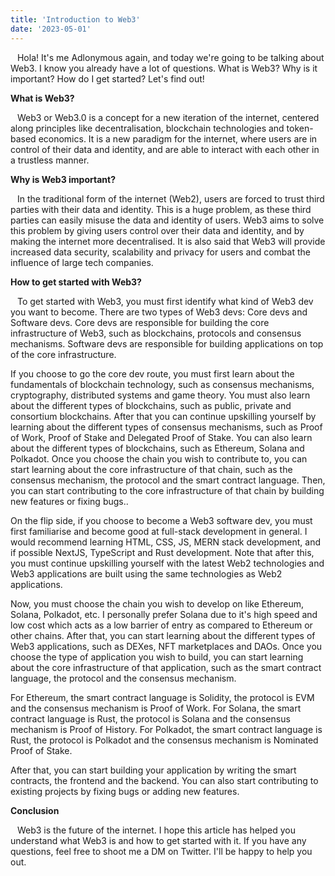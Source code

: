 ```yaml
---
title: 'Introduction to Web3'
date: '2023-05-01'
---
```


&ensp; Hola! It's me Adlonymous again, and today we're going to be talking about Web3. I know you already have a lot of questions. What is Web3? Why is it important? How do I get started? Let's find out!

**What is Web3?**

&ensp; Web3 or Web3.0 is a concept for a new iteration of the internet, centered along principles like decentralisation, blockchain technologies and token-based economics. It is a new paradigm for the internet, where users are in control of their data and identity, and are able to interact with each other in a trustless manner. 

**Why is Web3 important?**

&ensp; In the traditional form of the internet (Web2), users are forced to trust third parties with their data and identity. This is a huge problem, as these third parties can easily misuse the data and identity of users. Web3 aims to solve this problem by giving users control over their data and identity, and by making the internet more decentralised. It is also said that Web3 will provide increased data security, scalability and privacy for users and combat the influence of large tech companies. 

**How to get started with Web3?**

&ensp; To get started with Web3, you must first identify what kind of Web3 dev you want to become. There are two types of Web3 devs: Core devs and Software devs. Core devs are responsible for building the core infrastructure of Web3, such as blockchains, protocols and consensus mechanisms. Software devs are responsible for building applications on top of the core infrastructure.

 If you choose to go the core dev route, you must first learn about the fundamentals of blockchain technology, such as consensus mechanisms, cryptography, distributed systems and game theory. You must also learn about the different types of blockchains, such as public, private and consortium blockchains. After that you can continue upskilling yourself by learning about the different types of consensus mechanisms, such as Proof of Work, Proof of Stake and Delegated Proof of Stake. You can also learn about the different types of blockchains, such as Ethereum, Solana and Polkadot. Once you choose the chain you wish to contribute to, you can start learning about the core infrastructure of that chain, such as the consensus mechanism, the protocol and the smart contract language. Then, you can start contributing to the core infrastructure of that chain by building new features or fixing bugs..

 On the flip side, if you choose to become a Web3 software dev, you must first familiarise and become good at full-stack development in general. I would recommend learning HTML, CSS, JS, MERN stack development, and if possible NextJS, TypeScript and Rust development. Note that after this, you must continue upskilling yourself with the latest Web2 technologies and Web3 applications are built using the same technologies as Web2 applications.

 Now, you must choose the chain you wish to develop on like Ethereum, Solana, Polkadot, etc. I personally prefer Solana due to it's high speed and low cost which acts as a low barrier of entry as compared to Ethereum or other chains. After that, you can start learning about the different types of Web3 applications, such as DEXes, NFT marketplaces and DAOs. Once you choose the type of application you wish to build, you can start learning about the core infrastructure of that application, such as the smart contract language, the protocol and the consensus mechanism.

 For Ethereum, the smart contract language is Solidity, the protocol is EVM and the consensus mechanism is Proof of Work. For Solana, the smart contract language is Rust, the protocol is Solana and the consensus mechanism is Proof of History. For Polkadot, the smart contract language is Rust, the protocol is Polkadot and the consensus mechanism is Nominated Proof of Stake. 

 After that, you can start building your application by writing the smart contracts, the frontend and the backend. You can also start contributing to existing projects by fixing bugs or adding new features.

**Conclusion**

&ensp; Web3 is the future of the internet. I hope this article has helped you understand what Web3 is and how to get started with it. If you have any questions, feel free to shoot me a DM on Twitter. I'll be happy to help you out.